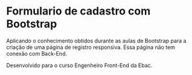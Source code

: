 # Formulario de cadastro com Bootstrap

Aplicando o conhecimento obtidos durante as aulas de Bootstrap para a criação de uma página de registro responsiva. Essa página não tem conexão com Back-End.

Desenvolvido para o curso Engenheiro Front-End da Ebac.